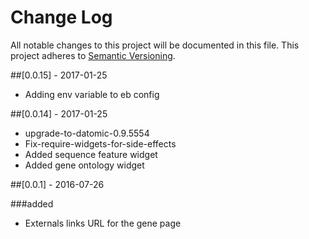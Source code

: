 # Change Log
All notable changes to this project will be documented in this file.
This project adheres to [Semantic Versioning](http://semver.org/).

##[0.0.15] - 2017-01-25
- Adding env variable to eb config

##[0.0.14] - 2017-01-25
- upgrade-to-datomic-0.9.5554
- Fix-require-widgets-for-side-effects
- Added sequence feature widget
- Added gene ontology widget

##[0.0.1] - 2016-07-26

###added
- Externals links URL for the gene page
